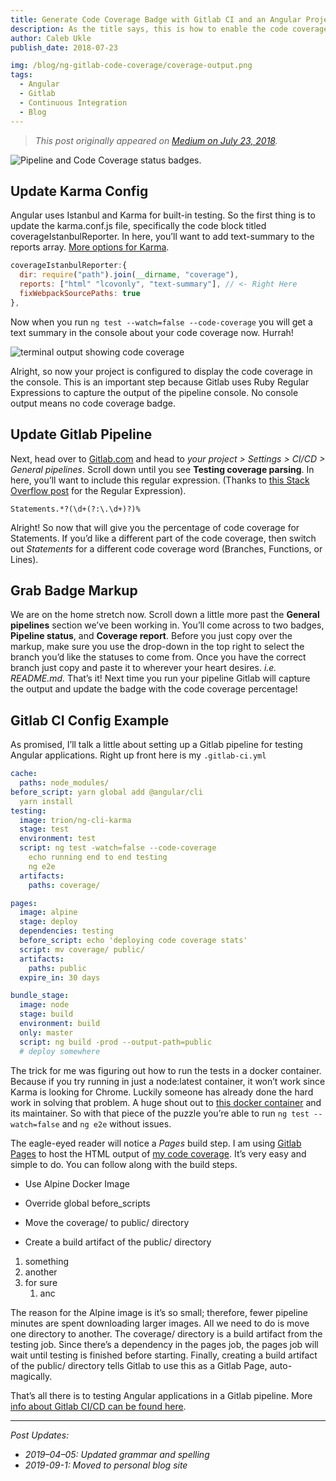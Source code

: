 ```yaml
---
title: Generate Code Coverage Badge with Gitlab CI and an Angular Project
description: As the title says, this is how to enable the code coverage badge with Angular on Gitlab CI. Also, I’ll show setting up a Gitlab pipeline for testing an Angular application at the end.
author: Caleb Ukle
publish_date: 2018-07-23

img: /blog/ng-gitlab-code-coverage/coverage-output.png
tags:
  - Angular
  - Gitlab
  - Continuous Integration
  - Blog
---
```


> _This post originally appeared on
> [Medium on July 23, 2018](https://medium.com/@caleb.ukle/code-coverage-badge-with-angular-karma-istanbul-on-gitlab-ci-9611b69ad7e)._

![Pipeline and Code Coverage status badges.](../../assets/images/blog_ng-gitlab-code-coverage_badges.png)

## Update Karma Config

Angular uses Istanbul and Karma for built-in testing. So the first thing is to
update the karma.conf.js file, specifically the code block titled
coverageIstanbulReporter. In here, you’ll want to add text-summary to the
reports array. [More options for Karma](https://github.com/mattlewis92/karma-coverage-istanbul-reporter#list-of-reporters-and-options).

```js
coverageIstanbulReporter:{
  dir: require("path").join(__dirname, "coverage"),
  reports: ["html" "lcovonly", "text-summary"], // <- Right Here
  fixWebpackSourcePaths: true
},
```

Now when you run `ng test --watch=false --code-coverage` you will get a text
summary in the console about your code coverage now. Hurrah!

![terminal output showing code coverage](../../assets/images/blog_ng-gitlab-code-coverage_coverage-output.png)

Alright, so now your project is configured to display the code coverage in the
console. This is an important step because Gitlab uses Ruby Regular Expressions
to capture the output of the pipeline console. No console output means no code
coverage badge.

## Update Gitlab Pipeline

Next, head over to [Gitlab.com](https://gitlab.com) and head to _your project >
Settings > CI/CD > General pipelines_. Scroll down until you see **Testing
coverage parsing**. In here, you’ll want to include this regular expression.
(Thanks to
[this Stack Overflow post](https://stackoverflow.com/questions/39658439/how-do-i-extract-test-coverage-from-the-istanbul-text-summary-reporter-with-a-re)
for the Regular Expression).

```regex
Statements.*?(\d+(?:\.\d+)?)%
```

Alright! So now that will give you the percentage of code coverage for
Statements. If you’d like a different part of the code coverage, then switch out
_Statements_ for a different code coverage word (Branches, Functions, or Lines).

## Grab Badge Markup

We are on the home stretch now. Scroll down a little more past the **General
pipelines** section we’ve been working in. You’ll come across to two badges,
**Pipeline status**, and **Coverage report**. Before you just copy over the
markup, make sure you use the drop-down in the top right to select the branch
you’d like the statuses to come from. Once you have the correct branch just copy
and paste it to wherever your heart desires. _i.e. README.md._ That’s it! Next
time you run your pipeline Gitlab will capture the output and update the badge
with the code coverage percentage!

## Gitlab CI Config Example

As promised, I’ll talk a little about setting up a Gitlab pipeline for testing
Angular applications. Right up front here is my `.gitlab-ci.yml`

```yaml
cache:
  paths: node_modules/
before_script: yarn global add @angular/cli
  yarn install
testing:
  image: trion/ng-cli-karma
  stage: test
  environment: test
  script: ng test -watch=false --code-coverage
    echo running end to end testing
    ng e2e
  artifacts:
    paths: coverage/

pages:
  image: alpine
  stage: deploy
  dependencies: testing
  before_script: echo 'deploying code coverage stats'
  script: mv coverage/ public/
  artifacts:
    paths: public
  expire_in: 30 days

bundle_stage:
  image: node
  stage: build
  environment: build
  only: master
  script: ng build -prod --output-path=public
  # deploy somewhere
```

The trick for me was figuring out how to run the tests in a docker container.
Because if you try running in just a node:latest container, it won’t work since
Karma is looking for Chrome. Luckily someone has already done the hard work in
solving that problem. A huge shout out to
[this docker container](https://hub.docker.com/r/trion/ng-cli-karma/) and its
maintainer. So with that piece of the puzzle you’re able to run
`ng test --watch=false` and `ng e2e` without issues.

The eagle-eyed reader will notice a _Pages_ build step. I am using
[Gitlab Pages](https://about.gitlab.com/features/pages/) to host the HTML output
of [my code coverage](https://caleb-ukle.gitlab.io/shop-the-fridge/). It’s very
easy and simple to do. You can follow along with the build steps.

- Use Alpine Docker Image

- Override global before_scripts

- Move the coverage/ to public/ directory

- Create a build artifact of the public/ directory

1. something
1. another
1. for sure
   1. anc

The reason for the Alpine image is it’s so small; therefore, fewer pipeline
minutes are spent downloading larger images. All we need to do is move one
directory to another. The coverage/ directory is a build artifact from the
testing job. Since there’s a dependency in the pages job, the pages job will
wait until testing is finished before starting. Finally, creating a build
artifact of the public/ directory tells Gitlab to use this as a Gitlab Page,
auto-magically.

That’s all there is to testing Angular applications in a Gitlab pipeline. More
[info about Gitlab CI/CD can be found
here](https://about.gitlab.com/features/gitlab-ci-cd/).

---

_Post Updates:_

- _2019–04–05: Updated grammar and spelling_
- _2019-09-1: Moved to personal blog site_
